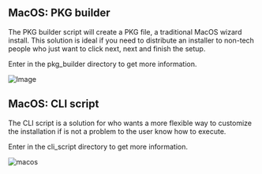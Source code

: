 ## MacOS: PKG builder

The PKG builder script will create a PKG file, a traditional MacOS wizard install. This solution is ideal if you need to distribute an installer to non-tech people who just want to click next, next and finish the setup.

Enter in the pkg_builder directory to get more information.

![Image](https://github.com/user-attachments/assets/8bee9b9b-0406-43dc-829e-6b2a4c9ac910)

## MacOS: CLI script

The CLI script is a solution for who wants a more flexible way to customize the installation if is not a problem to the user know how to execute.

Enter in the cli_script directory to get more information.

![macos](https://github.com/user-attachments/assets/ab5a1eea-421e-48a5-a9f2-bc75da35f21e)
